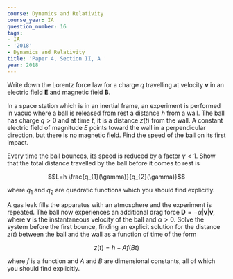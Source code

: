 ```yaml
---
course: Dynamics and Relativity
course_year: IA
question_number: 16
tags:
- IA
- '2018'
- Dynamics and Relativity
title: 'Paper 4, Section II, A '
year: 2018
---
```




Write down the Lorentz force law for a charge $q$ travelling at velocity $\mathbf{v}$ in an electric field $\mathbf{E}$ and magnetic field $\mathbf{B}$.

In a space station which is in an inertial frame, an experiment is performed in vacuo where a ball is released from rest a distance $h$ from a wall. The ball has charge $q>0$ and at time $t$, it is a distance $z(t)$ from the wall. A constant electric field of magnitude $E$ points toward the wall in a perpendicular direction, but there is no magnetic field. Find the speed of the ball on its first impact.

Every time the ball bounces, its speed is reduced by a factor $\gamma<1$. Show that the total distance travelled by the ball before it comes to rest is

$$L=h \frac{q_{1}(\gamma)}{q_{2}(\gamma)}$$

where $q_{1}$ and $q_{2}$ are quadratic functions which you should find explicitly.

A gas leak fills the apparatus with an atmosphere and the experiment is repeated. The ball now experiences an additional drag force $\mathbf{D}=-\alpha|\mathbf{v}| \mathbf{v}$, where $\mathbf{v}$ is the instantaneous velocity of the ball and $\alpha>0$. Solve the system before the first bounce, finding an explicit solution for the distance $z(t)$ between the ball and the wall as a function of time of the form

$$z(t)=h-A f(B t)$$

where $f$ is a function and $A$ and $B$ are dimensional constants, all of which you should find explicitly.